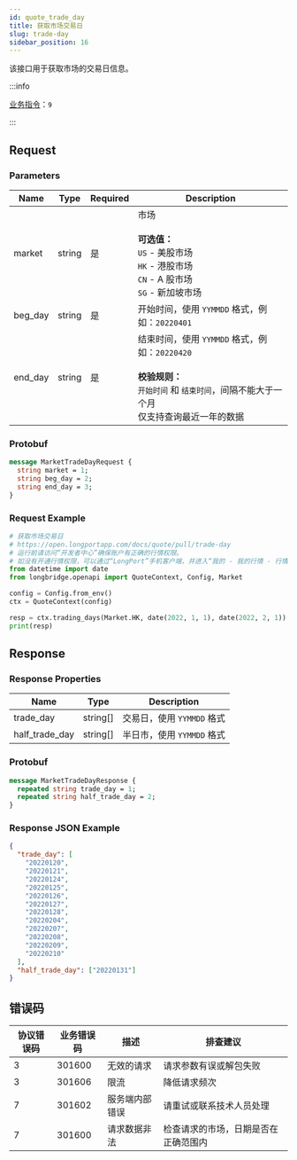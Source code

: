 ```yaml
---
id: quote_trade_day
title: 获取市场交易日
slug: trade-day
sidebar_position: 16
---
```


该接口用于获取市场的交易日信息。

:::info

[业务指令](../../socket/biz-command)：`9`

:::

## Request

### Parameters

| Name    | Type   | Required | Description                                                                                                                                              |
| ------- | ------ | -------- | -------------------------------------------------------------------------------------------------------------------------------------------------------- |
| market  | string | 是       | 市场 <br /><br />**可选值：**<br/>`US` - 美股市场<br/>`HK` - 港股市场<br/>`CN` - A 股市场<br/>`SG` - 新加坡市场                                          |
| beg_day | string | 是       | 开始时间，使用 `YYMMDD` 格式，例如：`20220401`                                                                                                           |
| end_day | string | 是       | 结束时间，使用 `YYMMDD` 格式，例如：`20220420` <br/><br/>**校验规则：**<br/> `开始时间` 和 `结束时间`，间隔不能大于一个月 <br/> 仅支持查询最近一年的数据 |

### Protobuf

```protobuf
message MarketTradeDayRequest {
  string market = 1;
  string beg_day = 2;
  string end_day = 3;
}
```

### Request Example

```python
# 获取市场交易日
# https://open.longportapp.com/docs/quote/pull/trade-day
# 运行前请访问“开发者中心”确保账户有正确的行情权限。
# 如没有开通行情权限，可以通过“LongPort”手机客户端，并进入“我的 - 我的行情 - 行情商城”购买开通行情权限。
from datetime import date
from longbridge.openapi import QuoteContext, Config, Market

config = Config.from_env()
ctx = QuoteContext(config)

resp = ctx.trading_days(Market.HK, date(2022, 1, 1), date(2022, 2, 1))
print(resp)
```

## Response

### Response Properties

| Name           | Type     | Description                |
| -------------- | -------- | -------------------------- |
| trade_day      | string[] | 交易日，使用 `YYMMDD` 格式 |
| half_trade_day | string[] | 半日市，使用 `YYMMDD` 格式 |

### Protobuf

```protobuf
message MarketTradeDayResponse {
  repeated string trade_day = 1;
  repeated string half_trade_day = 2;
}
```

### Response JSON Example

```json
{
  "trade_day": [
    "20220120",
    "20220121",
    "20220124",
    "20220125",
    "20220126",
    "20220127",
    "20220128",
    "20220204",
    "20220207",
    "20220208",
    "20220209",
    "20220210"
  ],
  "half_trade_day": ["20220131"]
}
```

## 错误码

| 协议错误码 | 业务错误码 | 描述           | 排查建议                             |
| ---------- | ---------- | -------------- | ------------------------------------ |
| 3          | 301600     | 无效的请求     | 请求参数有误或解包失败               |
| 3          | 301606     | 限流           | 降低请求频次                         |
| 7          | 301602     | 服务端内部错误 | 请重试或联系技术人员处理             |
| 7          | 301600     | 请求数据非法   | 检查请求的市场，日期是否在正确范围内 |
